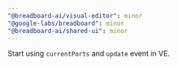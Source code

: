 ```yaml
---
"@breadboard-ai/visual-editor": minor
"@google-labs/breadboard": minor
"@breadboard-ai/shared-ui": minor
---
```


Start using `currentPorts` and `update` event in VE.
